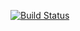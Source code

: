 [![Build Status](https://app.travis-ci.com/OwethuSotomela/fruitBasket.svg?branch=main)](https://app.travis-ci.com/OwethuSotomela/fruitBasket)